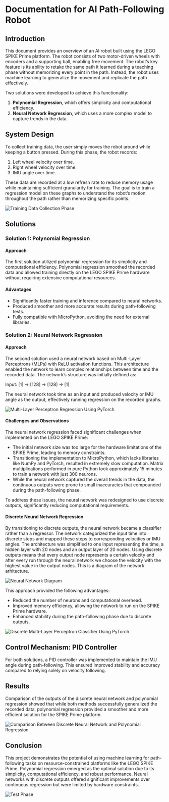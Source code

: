 # Documentation for AI Path-Following Robot

## Introduction

This document provides an overview of an AI robot built using the LEGO SPIKE Prime platform. The robot consists of two motor-driven wheels with encoders and a supporting ball, enabling free movement. The robot’s key feature is its ability to retake the same path it learned during a teaching phase without memorizing every point in the path. Instead, the robot uses machine learning to generalize the movement and replicate the path effectively.

Two solutions were developed to achieve this functionality:
1. **Polynomial Regression**, which offers simplicity and computational efficiency.
2. **Neural Network Regression**, which uses a more complex model to capture trends in the data.

## System Design

To collect training data, the user simply moves the robot around while keeping a button pressed. During this phase, the robot records:
1. Left wheel velocity over time.
2. Right wheel velocity over time.
3. IMU angle over time.

These data are recorded at a low refresh rate to reduce memory usage while maintaining sufficient granularity for training. The goal is to train a regression model on these graphs to understand the robot’s motion throughout the path rather than memorizing specific points.

![Training Data Collection Phase](./Images/training_data_collection_phase.gif)

## Solutions

### Solution 1: Polynomial Regression

#### Approach

The first solution utilized polynomial regression for its simplicity and computational efficiency. Polynomial regression smoothed the recorded data and allowed training directly on the LEGO SPIKE Prime hardware without requiring extensive computational resources.

#### Advantages

- Significantly faster training and inference compared to neural networks.
- Produced smoother and more accurate results during path-following tests.
- Fully compatible with MicroPython, avoiding the need for external libraries.

### Solution 2: Neural Network Regression

#### Approach

The second solution used a neural network based on Multi-Layer Perceptrons (MLPs) with ReLU activation functions. This architecture enabled the network to learn complex relationships between time and the recorded data. The network’s structure was initially defined as:

Input: [1] -> [128] -> [128] -> [1]

The neural network took time as an input and produced velocity or IMU angle as the output, effectively running regression on the recorded graphs.

![Multi-Layer Perceptron Regression Using PyTorch](./Images/1%20-%20Non%20Linear%20Regression%20With%20Pytorch.png)

#### Challenges and Observations

The neural network regression faced significant challenges when implemented on the LEGO SPIKE Prime:
- The initial network size was too large for the hardware limitations of the SPIKE Prime, leading to memory constraints.
- Transitioning the implementation to MicroPython, which lacks libraries like NumPy and PyTorch, resulted in extremely slow computation. Matrix multiplications performed in pure Python took approximately 15 minutes to train a network with just 300 neurons.
- While the neural network captured the overall trends in the data, the continuous outputs were prone to small inaccuracies that compounded during the path-following phase.

To address these issues, the neural network was redesigned to use discrete outputs, significantly reducing computational requirements.

#### Discrete Neural Network Regression

By transitioning to discrete outputs, the neural network became a classifier rather than a regressor. The network categorized the input time into discrete steps and mapped these steps to corresponding velocities or IMU angles. The architecture was simplified to one input representing the time, a hidden layer with 20 nodes and an output layer of 20 nodes. Using discrete outputs means that every output node represents a certain velocity and after every run through the neural network we choose the velocity with the highest value in the output nodes. This is a diagram of the network arhitecture.

![Neural Network Diagram](./Images/small%20network%20diagram.png)

This approach provided the following advantages:
- Reduced the number of neurons and computational overhead.
- Improved memory efficiency, allowing the network to run on the SPIKE Prime hardware.
- Enhanced stability during the path-following phase due to discrete outputs.

![Discrete Multi-Layer Perceptron Classifier Using PyTorch](./Images/2%20-%20Discrete%20Classifier%20Using%20Pytorch.png)

## Control Mechanism: PID Controller

For both solutions, a PID controller was implemented to maintain the IMU angle during path-following. This ensured improved stability and accuracy compared to relying solely on velocity following.

## Results

Comparison of the outputs of the discrete neural network and polynomial regression showed that while both methods successfully generalized the recorded data, polynomial regression provided a smoother and more efficient solution for the SPIKE Prime platform.

![Comparison Between Discrete Neural Network and Polynomial Regression](./Images/5%20-%20Discrete%20NN%20compared%20to%20Poly%20Regression.png)

## Conclusion

This project demonstrates the potential of using machine learning for path-following tasks on resource-constrained platforms like the LEGO SPIKE Prime. Polynomial regression emerged as the optimal solution due to its simplicity, computational efficiency, and robust performance. Neural networks with discrete outputs offered significant improvements over continuous regression but were limited by hardware constraints.

![Test Phase](./Images/test_phase.gif)

